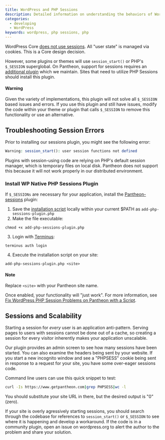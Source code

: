 ```yaml
---
title: WordPress and PHP Sessions
description: Detailed information on understanding the behaviors of WordPress and PHP sessions.
categories:
  - developing
  - WordPress
keywords: wordpress, php sessions, php
---
```

WordPress Core [does not use sessions](http://wordpress.org/support/topic/how-does-wordpress-handle-sessions-and-session-variables?replies=7). All "user state" is managed via cookies. This is a Core design decision.

However, some plugins or themes will use `session_start()` or PHP's `$_SESSION` superglobal. On Pantheon, support for sessions requires an [additional plugin](https://wordpress.org/plugins/wp-native-php-sessions) which we maintain. Sites that need to utilize PHP Sessions should install this plugin.

<div class="alert alert-danger" role="alert">
<h4>Warning</h4>
Given the variety of implementations, this plugin will not solve all <code>$_SESSION</code> based issues and errors. If you use this plugin and still have issues, modify the code within your theme or plugin that calls <code>$_SESSION</code> to remove this functionality or use an alternative.
</div>

## Troubleshooting Session Errors

Prior to installing our sessions plugin, you might see the following error:

```php
Warning: session_start(): user session functions not defined
```
Plugins with session-using code are relying on PHP's default session manager, which is temporary files on local disk. Pantheon does not support this because it will not work properly in our distributed environment.

### Install WP Native PHP Sessions Plugin
If `$_SESSIONs` are necessary for your application, install the [Pantheon-sessions](https://wordpress.org/plugins/wp-native-php-sessions) plugin:

1. Save the [installation script](https://gist.github.com/greg-1-anderson/dd033d820d0a9d2659e6)  locally within your current $PATH as `add-php-sessions-plugin.php`
2. Make the file executable:

 ```
 chmod +x add-php-sessions-plugin.php
 ```

3. Login with [Terminus](/docs/terminus/):

 ```
 terminus auth login
 ```

4. Execute the installation script on your site:

 ```
 add-php-sessions-plugin.php <site>
 ```

<div class="alert alert-info" role="alert">
<h4>Note</h4>
Replace <code>&lt;site&gt;</code> with your Pantheon site name.
</div>

Once enabled, your functionality will "just work". For more information, see [Fix WordPress PHP Session Problems on Pantheon with a Script](https://pantheon.io/blog/fix-wordpress-php-session-problems-pantheon-script).

## Sessions and Scalability

Starting a session for _every_ user is an application anti-pattern. Serving pages to users with sessions cannot be done out of a cache, so creating a session for every visitor inherently makes your application unscalable.

Our plugin provides an admin screen to see how many sessions have been started. You can also examine the headers being sent by your website. If you start a new incognito window and see a "PHPSESS" cookie being sent in response to a request for your site, you have some over-eager sessions code.

Command line users can use this quick snippet to test:
```bash
curl -Is https://www.getpantheon.com|grep PHPSESS|wc -l
```

You should substitute your site URL in there, but the desired output is "0" (zero).

If your site is overly agressively starting sessions, you should search through the codebase for references to `session_start()` or `$_SESSION` to see where it is happening and develop a workaround. If the code is in a community plugin, open an issue on wordpress.org to alert the author to the problem and share your solution.
